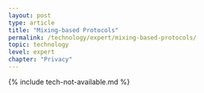 ```yaml
---
layout: post
type: article
title: "Mixing-based Protocols"
permalink: /technology/expert/mixing-based-protocols/
topic: technology
level: expert
chapter: "Privacy"
---
```


{% include tech-not-available.md %}
